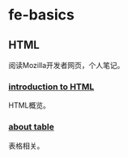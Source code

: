 # fe-basics

## HTML
阅读Mozilla开发者网页，个人笔记。
### [introduction to HTML](https://gist.github.com/NoName4Me/b4f237602efa9fff07b1daff4503deab)
HTML概览。

### [about table](./html-table.md)
表格相关。
